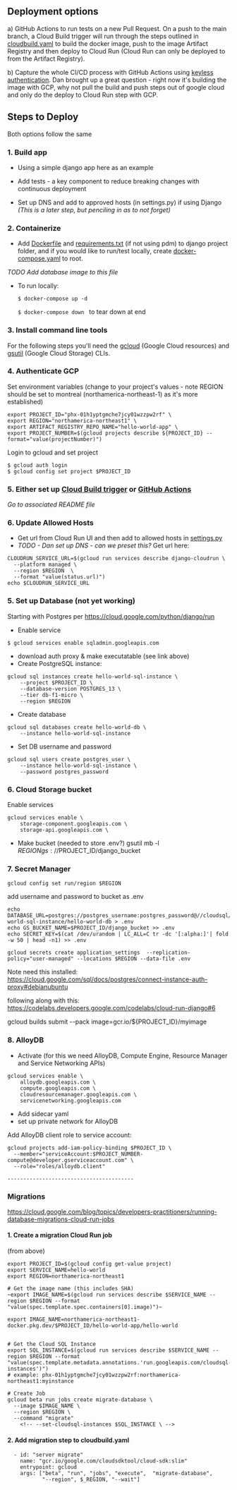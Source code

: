 ## Deployment options
a) GitHub Actions to run tests on a new Pull Request.  On a push to the main branch, a Cloud Build trigger will run through the steps outlined in [cloudbuild.yaml](./cloudbuild.yaml) to build the docker image, push to the image Artifact Registry and then deploy to Cloud Run (Cloud Run can only be deployed to from the Artifact Registry).

b) Capture the whole CI/CD process with GitHub Actions using [keyless authentication](https://cloud.google.com/blog/products/identity-security/enabling-keyless-authentication-from-github-actions). Dan brought up a great question - right now it's building the image with GCP, why not pull the build and push steps out of google cloud and only do the deploy to Cloud Run step with GCP.


## Steps to Deploy 
Both options follow the same 
<!-- Google Cloud Run Service Agent service-294163875507@serverless-robot-prod.iam.gserviceaccount.com  -->
### 1. Build app
* Using a simple django app here as an example
* Add tests - a key component to reduce breaking changes with continuous deployment

* Set up DNS and add to approved hosts (in settings.py) if using Django 
*(This is a later step, but penciling in as to not forget)*

### 2. Containerize 
* Add [Dockerfile](../djangoproject/Dockerfile) and [requirements.txt](../djangoproject/requirements.txt) (if not using pdm) to django project folder, and if you would like to run/test locally, create [docker-compose.yaml](../docker-compose.yaml) to root.

*TODO Add database image to this file*
<!-- **Look at using GCP cloud shell or GitHub codespaces if unable to use docker on your machine because of admin privledges**  -->

* To run locally:

    ```$ docker-compose up -d ```

    ```$ docker-compose down ``` to tear down at end

### 3. Install command line tools
For the following steps you'll need the [gcloud](https://cloud.google.com/sdk/docs/install) (Google Cloud resources) 
and [gsutil](https://cloud.google.com/storage/docs/gsutil_install) (Google Cloud Storage) CLIs. 

### 4. Authenticate GCP
Set environment variables (change to your project's values - note REGION should be set to montreal (northamerica-northeast-1) as it's more established)

``` 
export PROJECT_ID="phx-01h1yptgmche7jcy01wzzpw2rf" \
export REGION="northamerica-northeast1" \
export ARTIFACT_REGISTRY_REPO_NAME="hello-world-app" \
export PROJECT_NUMBER=$(gcloud projects describe ${PROJECT_ID} --format="value(projectNumber)")
```

Login to gcloud and set project

```
$ gcloud auth login
$ gcloud config set project $PROJECT_ID
```

### 5. Either set up [Cloud Build trigger](clould-build-trigger-README.md) or [GitHub Actions](github-actions-README.md) 
*Go to associated README file*
### 6. Update Allowed Hosts 
* Get url from Cloud Run UI and then add to allowed hosts in [settings.py](../djangoproject/djangoproject/settings.py)
* *TODO - Dan set up DNS - can we preset this?*
Get url here:
```
CLOUDRUN_SERVICE_URL=$(gcloud run services describe django-cloudrun \
  --platform managed \
  --region $REGION  \
  --format "value(status.url)")
echo $CLOUDRUN_SERVICE_URL
```

### 5. Set up Database (not yet working)
Starting with Postgres per https://cloud.google.com/python/django/run
* Enable service 
``` 
$ gcloud services enable sqladmin.googleapis.com 
```
* download auth proxy & make executatable (see link above)
* Create PostgreSQL instance:

```
gcloud sql instances create hello-world-sql-instance \
    --project $PROJECT_ID \
    --database-version POSTGRES_13 \
    --tier db-f1-micro \
    --region $REGION
```
* Create database 
```
gcloud sql databases create hello-world-db \
    --instance hello-world-sql-instance
```
* Set DB username and password
```
gcloud sql users create postgres_user \
    --instance hello-world-sql-instance \
    --password postgres_password
```

### 6. Cloud Storage bucket
Enable services
```
gcloud services enable \
    storage-component.googleapis.com \
    storage-api.googleapis.com \
```

* Make bucket (needed to store .env?)
gsutil mb -l $REGION gs://$PROJECT_ID/django_bucket

### 7. Secret Manager
```
gcloud config set run/region $REGION
```

add username and password to bucket as .env
```
echo DATABASE_URL=postgres://postgres_username:postgres_password@//cloudsql/$PROJECT_ID:$REGION:hello-world-sql-instance/hello-world-db > .env
echo GS_BUCKET_NAME=$PROJECT_ID/django_bucket >> .env
echo SECRET_KEY=$(cat /dev/urandom | LC_ALL=C tr -dc '[:alpha:]'| fold -w 50 | head -n1) >> .env
```

```
gcloud secrets create application_settings  --replication-policy="user-managed" --locations $REGION --data-file .env
```

Note need this installed:
https://cloud.google.com/sql/docs/postgres/connect-instance-auth-proxy#debianubuntu

following along with this:
https://codelabs.developers.google.com/codelabs/cloud-run-django#6

gcloud builds submit --pack image=gcr.io/${PROJECT_ID}/myimage
<!-- admin_password="$(cat /dev/urandom | LC_ALL=C tr -dc 'a-zA-Z0-9' | fold -w 30 | head -n 1)"

echo -n "${admin_password}" | gcloud secrets create admin_password --replication-policy="user-managed" --locations $REGION --data-file=-

gcloud secrets add-iam-policy-binding admin_password \
  --member serviceAccount:${CLOUDBUILD} --role roles/secretmanager.secretAccessor -->
### 8. AlloyDB
* Activate (for this we need AlloyDB, Compute Engine, Resource Manager and Service Networking APIs)

```
gcloud services enable \
    alloydb.googleapis.com \
    compute.googleapis.com \
    cloudresourcemanager.googleapis.com \
    servicenetworking.googleapis.com
```
* Add sidecar yaml
* set up private network for AlloyDB

Add AlloyDB client role to service account:
```
gcloud projects add-iam-policy-binding $PROJECT_ID \
  --member="serviceAccount:$PROJECT_NUMBER-compute@developer.gserviceaccount.com" \
  --role="roles/alloydb.client"
```
<!-- 
  ------------------------
export NETWORK_NAME='test-network'
export REGION="northamerica-northeast1"
export SUBNETWORK_NAME='test-subnetwork'
export SUBNETWORK_IP_RANGE=10.1.0.0/20
export FIREWALL_NAME='test-firewall'

export PROJECT_ID=$(gcloud config get-value project)
export PROJECT_NUMBER=$(gcloud projects describe $PROJECT_ID --format='value(projectNumber)')
export PROJECT_NAME=$(gcloud projects describe $PROJECT_ID --format='value(name)')

create network
gcloud compute networks create ${NETWORK_NAME} \
  --project ${PROJECT_ID} \
  --subnet-mode custom

create subnetwork
gcloud compute networks subnets create ${SUBNETWORK_NAME} \
  --project ${PROJECT_ID} \
  --region ${REGION} \
  --network ${NETWORK_NAME} \
  --range ${SUBNETWORK_IP_RANGE}

Need to set firewall rules for network 
$ gcloud compute firewall-rules create $FIREWALL_NAME --network test-network --allow tcp,udp,icmp --source-ranges $SUBNETWORK_IP_RANGE


Allocate an IP address range on new network
gcloud compute addresses create google-managed-services-default \
    --global \
    --purpose=VPC_PEERING \
    --prefix-length=20 \
    --network=${NETWORK_NAME}

private connection
gcloud services vpc-peerings connect \
    --service=servicenetworking.googleapis.com \
    --ranges=google-managed-services-default \
    --network=${NETWORK_NAME} \
    --project=$PROJECT_ID -->

    ----------------------------------------
### Migrations

https://cloud.google.com/blog/topics/developers-practitioners/running-database-migrations-cloud-run-jobs
#### 1. Create a migration Cloud Run job 
(from above)
```
export PROJECT_ID=$(gcloud config get-value project) 
export SERVICE_NAME=hello-world
export REGION=northamerica-northeast1

# Get the image name (this includes SHA)
~export IMAGE_NAME=$(gcloud run services describe $SERVICE_NAME --region $REGION --format "value(spec.template.spec.containers[0].image)")~

export IMAGE_NAME=northamerica-northeast1-docker.pkg.dev/$PROJECT_ID/hello-world-app/hello-world


# Get the Cloud SQL Instance
export SQL_INSTANCE=$(gcloud run services describe $SERVICE_NAME --region $REGION --format  "value(spec.template.metadata.annotations.'run.googleapis.com/cloudsql-instances')")
# example: phx-01h1yptgmche7jcy01wzzpw2rf:northamerica-northeast1:myinstance

# Create Job
gcloud beta run jobs create migrate-database \
  --image $IMAGE_NAME \
  --region $REGION \
  --command "migrate"
    <!-- --set-cloudsql-instances $SQL_INSTANCE \ -->

```
#### 2. Add migration step to cloudbuild.yaml
```
  - id: "server migrate"
    name: "gcr.io/google.com/cloudsdktool/cloud-sdk:slim"
    entrypoint: gcloud
    args: ["beta", "run", "jobs", "execute",  "migrate-database",
           "--region", $_REGION, "--wait"]
```

